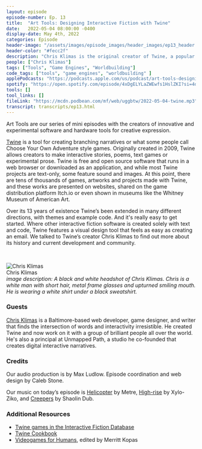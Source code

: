 ```yaml
---
layout: episode
episode-number: Ep. 13
title:  "Art Tools: Designing Interactive Fiction with Twine"
date:   2022-05-04 08:00:00 -0400
display-date: May 4th, 2022
categories: Episode
header-image: "/assets/images/episode_images/header_images/ep13_header.png"
header-color: "#fecc2f"
description: "Chris Klimas is the original creator of Twine, a popular open source expanded toolset for creating branching narratives and interactive experimental stories and game. He talks about its creation, community and where it's going next."
people: ["Chris Klimas"]
tags: ["Tools", "Game Engines", "Worldbuilding"]
code_tags: ["tools", "game_engines", "worldbuilding" ]
applePodcasts: "https://podcasts.apple.com/us/podcast/art-tools-designing-interactive-fiction-with-twine/id1536778522?i=1000559674038"
spotify: "https://open.spotify.com/episode/4xDgELYLaZWEwfs1HslZKI?si=4df56ba1916a4fc4"
tools: []
tool_links: []
fileLink: "https://mcdn.podbean.com/mf/web/uggbtw/2022-05-04-twine.mp3"
transcript: transcripts/ep13.html
---
```


Art Tools are our series of mini episodes with the creators of innovative and experimental software and hardware tools for creative expression.

[Twine](https://twinery.org) is a tool for creating branching narratives or what some people call Choose Your Own Adventure style games. Originally created in 2009, Twine allows creators to make interactive stories, poems, text games or experimental prose. Twine is free and open source software that runs in a web browser or downloaded as an application, and while most Twine projects are text-only, some feature sound and images. At this point, there are tens of thousands of games, artworks and projects made with Twine, and these works are presented on websites, shared on the game distribution platform Itch.io or even shown in museums like the Whitney Museum of American Art.

Over its 13 years of existence Twine’s been extended in many different directions, with themes and example code. And it's really easy to get started. Where other interactive fiction software is created solely with text and code, Twine features a visual design tool that feels as easy as creating an email. We talked to Twine’s creator Chris Klimas to find out more about its history and current development and community.

<br>

![Chris Klimas]({{site.baseurl}}/assets/images/chris.jpg)  
Chris Klimas  
*image description: A black and white headshot of Chris Klimas. Chris is a white man with short hair, metal frame glasses and upturned smiling mouth. He is wearing a white shirt under a black sweatshirt.*

### Guests

<a href="https://chrisklimas.com/" alt="Chris Klimas" class="nameTag">Chris Klimas</a> is a Baltimore-based web developer, game designer, and writer that finds the intersection of words and interactivity irresistible. He created Twine and now work on it with a group of brilliant people all over the world. He's also a principal at Unmapped Path, a studio he co-founded that creates digital interactive narratives.

### Credits

Our audio production is by Max Ludlow. Episode coordination and web design by Caleb Stone. 

Our music on today’s episode is [Helicopter](https://freemusicarchive.org/music/Metre/alternator/helicopter/) by Metre, [High-rise](https://freemusicarchive.org/music/Xylo-Ziko/prism/high-rise/) by Xylo-Ziko, and [Creepers](https://freemusicarchive.org/music/Shaolin_Dub/joint-force/creepers/) by Shaolin Dub.

### Additional Resources

* [Twine games in the Interactive Fiction Database](https://ifdb.org/search?searchfor=system:Twine)
* [Twine Cookbook](http://twinery.org/cookbook/) 
* [Videogames for Humans](https://instarbooks.itch.io/videogames-for-humans), edited by Merritt Kopas
